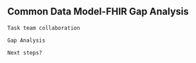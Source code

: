 ## Common Data Model-FHIR Gap Analysis

    Task team collaboration
    
    Gap Analysis
    
    Next steps?
    
